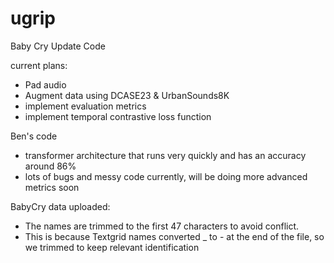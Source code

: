 # ugrip
Baby Cry Update Code

current plans:
- Pad audio
- Augment data using DCASE23 & UrbanSounds8K
- implement evaluation metrics
- implement temporal contrastive loss function

Ben's code
- transformer architecture that runs very quickly and has an accuracy around 86%
- lots of bugs and messy code currently, will be doing more advanced metrics soon

BabyCry data uploaded:
- The names are trimmed to the first 47 characters to avoid conflict.
- This is because Textgrid names converted _ to - at the end of the file, so we trimmed to keep relevant identification
